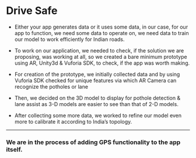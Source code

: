 # Drive Safe

* Either your app generates data or it uses some data, in our case, for our app to function, 
we need some data to operate on, we need data to train our model to work efficiently for Indian roads.

 * To work on our application, we needed to check, if the solution we are proposing, was working at all,
 so we created a bare minimum prototype using AR, Unity3d & Vuforia SDK, to check, if the app was worth making.

* For creation of the prototype, we initially collected data and by using Vuforia SDK checked for
unique features via which AR Camera can recognize the potholes or lane

* Then, we decided on the 3D model to display for pothole detection & lane assist as 3-D models 
are easier to see than that of 2-D models.

* After collecting some more data, we worked to refine our model even more to calibrate it according to India’s topology.

-----------

### We are in the process of adding GPS functionality to the app itself.
